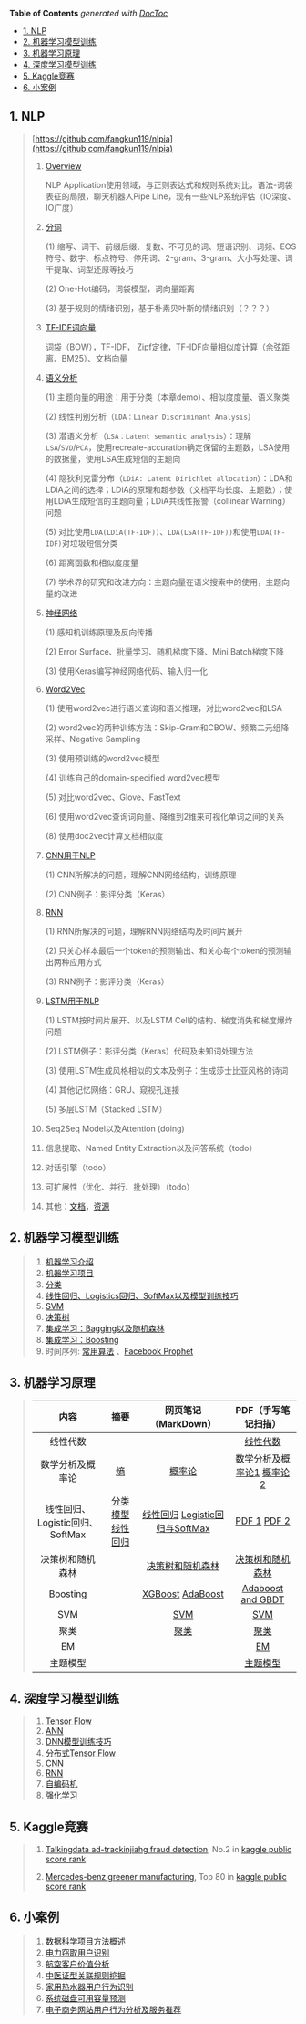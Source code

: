 <!-- START doctoc generated TOC please keep comment here to allow auto update -->
<!-- DON'T EDIT THIS SECTION, INSTEAD RE-RUN doctoc TO UPDATE -->
**Table of Contents**  *generated with [DocToc](https://github.com/thlorenz/doctoc)*

- [1. NLP](#1-nlp)
- [2. 机器学习模型训练](#2-%E6%9C%BA%E5%99%A8%E5%AD%A6%E4%B9%A0%E6%A8%A1%E5%9E%8B%E8%AE%AD%E7%BB%83)
- [3. 机器学习原理](#3-%E6%9C%BA%E5%99%A8%E5%AD%A6%E4%B9%A0%E5%8E%9F%E7%90%86)
- [4. 深度学习模型训练](#4-%E6%B7%B1%E5%BA%A6%E5%AD%A6%E4%B9%A0%E6%A8%A1%E5%9E%8B%E8%AE%AD%E7%BB%83)
- [5. Kaggle竞赛](#5-kaggle%E7%AB%9E%E8%B5%9B)
- [6. 小案例](#6-%E5%B0%8F%E6%A1%88%E4%BE%8B)

<!-- END doctoc generated TOC please keep comment here to allow auto update -->

## 1. NLP

> [https://github.com/fangkun119/nlpia](https://github.com/fangkun119/nlpia)
>
> 1. [Overview](https://github.com/fangkun119/nlpia/blob/master/notes/part_00_resource.md)
>
>     NLP Application使用领域，与正则表达式和规则系统对比，语法-词袋表征的局限，聊天机器人Pipe Line，现有一些NLP系统评估（IO深度、IO广度）
>
> 2. [分词](https://github.com/fangkun119/nlpia/blob/master/notes/part_01_wordy_machines_02_extract_word.md)
>
>     (1) 缩写、词干、前缀后缀、复数、不可见的词、短语识别、词频、EOS符号、数字、标点符号、停用词、2-gram、3-gram、大小写处理、词干提取、词型还原等技巧
>
>     (2) One-Hot编码，词袋模型，词向量距离
>
>     (3) 基于规则的情绪识别，基于朴素贝叶斯的情绪识别（？？？）
>
> 3. [TF-IDF词向量](https://github.com/fangkun119/nlpia/blob/master/notes/part_01_wordy_machines_03_doc_vector.md)
>
>     词袋（BOW），TF-IDF， Zipf定律，TF-IDF向量相似度计算（余弦距离、BM25）、文档向量
>
> 4. [语义分析](https://github.com/fangkun119/nlpia/blob/master/notes/part_01_wordy_machines_04_sementic_analysis.md)
>
>     (1) 主题向量的用途：用于分类（本章demo）、相似度度量、语义聚类
>
>     (2) 线性判别分析（`LDA：Linear Discriminant Analysis`）
>
>     (3) 潜语义分析（`LSA：Latent semantic analysis`）：理解`LSA`/`SVD`/`PCA`，使用recreate-accuration确定保留的主题数，LSA使用的数据量，使用LSA生成短信的主题向
>
>     (4) 隐狄利克雷分布（`LDiA: Latent Dirichlet allocation`）：LDA和LDiA之间的选择；LDiA的原理和超参数（文档平均长度、主题数）；使用LDiA生成短信的主题向量；LDiA共线性报警（collinear Warning）问题
>
>     (5) 对比使用`LDA(LDiA(TF-IDF))`、`LDA(LSA(TF-IDF))`和使用`LDA(TF-IDF)`对垃圾短信分类
>
>     (6) 距离函数和相似度度量
>
>     (7) 学术界的研究和改进方向：主题向量在语义搜索中的使用，主题向量的改进
>
> 5. [神经网络](https://github.com/fangkun119/nlpia/blob/master/notes/part_02_deep_learning_05_neural_networks.md)
>
>     (1) 感知机训练原理及反向传播
>
>     (2) Error Surface、批量学习、随机梯度下降、Mini Batch梯度下降
>
>     (3) 使用Keras编写神经网络代码、输入归一化
>
> 6. [Word2Vec](https://github.com/fangkun119/nlpia/blob/master/notes/part_02_deep_learning_06_word2vec.md)
>
>     (1) 使用word2vec进行语义查询和语义推理，对比word2vec和LSA
>
>     (2) word2vec的两种训练方法：Skip-Gram和CBOW、频繁二元组降采样、Negative Sampling
>
>     (3) 使用预训练的word2vec模型
>
>     (4) 训练自己的domain-specified word2vec模型
>
>     (5) 对比word2vec、Glove、FastText
>
>     (6) 使用word2vec查询词向量、降维到2维来可视化单词之间的关系
>
>     (8) 使用doc2vec计算文档相似度
>
> 7. [CNN用于NLP](https://github.com/fangkun119/nlpia/blob/master/notes/part_02_deep_learning_07_cnn.md)
>
>     (1) CNN所解决的问题，理解CNN网络结构，训练原理
>
>     (2) CNN例子：影评分类（Keras）
>
> 8. [RNN](https://github.com/fangkun119/nlpia/blob/master/notes/part_02_deep_learning_08_rnn.md)
>
>     (1) RNN所解决的问题，理解RNN网络结构及时间片展开
>
>     (2) 只关心样本最后一个token的预测输出、和关心每个token的预测输出两种应用方式
>
>     (3) RNN例子：影评分类（Keras）
>
> 9. [LSTM用于NLP](https://github.com/fangkun119/nlpia/blob/master/notes/part_02_deep_learning_09_LSTM.md)
>
>     (1) LSTM按时间片展开、以及LSTM Cell的结构、梯度消失和梯度爆炸问题
>
>     (2) LSTM例子：影评分类（Keras）代码及未知词处理方法
>
>     (3) 使用LSTM生成风格相似的文本及例子：生成莎士比亚风格的诗词
>
>     (4) 其他记忆网络：GRU、窥视孔连接
>
>     (5) 多层LSTM（Stacked LSTM）
>
> 10. Seq2Seq Model以及Attention (doing)
>
> 11. 信息提取、Named Entity Extraction以及问答系统（todo）
>
> 12. 对话引擎（todo）
>
> 13. 可扩展性（优化、并行、批处理）（todo）
>
> 14. 其他：[文档](https://github.com/fangkun119/nlpia/blob/master/notes/part_00_nlpia_docs.md)，[资源](https://github.com/fangkun119/nlpia/blob/master/notes/part_00_resource.md)

## 2. 机器学习模型训练

> 1. [机器学习介绍](machine_learning_notes/01_introduction.md) 
> 2. [机器学习项目](machine_learning_notes/02_machine_learning_project.md) 
> 3. [分类](machine_learning_notes/03_classification.md) 
> 4. [线性回归、Logistics回归、SoftMax以及模型训练技巧](machine_learning_notes/04_model_training_and_linear_regression.md) 
> 5. [SVM](machine_learning_notes/05_svm.md) 
> 6. [决策树](machine_learning_notes/06_decision_tree.md) 
> 7. [集成学习：Bagging以及随机森林](machine_learning_notes/07_ensembled_learning_bagging_random_forest.md) 
> 8. [集成学习：Boosting](machine_learning_notes/08_ensembled_learning_boosting.md) 
> 9. 时间序列: [常用算法](https://www.kaggle.com/fangkun119/learn-time-series-analysis-in-python) 、[Facebook Prophet](https://www.kaggle.com/fangkun119/topic-9-part-2-time-series-with-facebook-prophet)

## 3. 机器学习原理

> |              内容               |                             摘要                             |                     网页笔记（MarkDown）                     |                     PDF（手写笔记扫描）                      |
> | :-----------------------------: | :----------------------------------------------------------: | :----------------------------------------------------------: | :----------------------------------------------------------: |
> |            线性代数             |                                                              |                                                              | [线性代数](https://github.com/fangkun119/MLTheoryNotes/blob/master/notes/Linear_Algebra.pdf) |
> |        数学分析及概率论         |           [熵](theory_note/Appendix_01_entropy.md)           |   [概率论](theory_note/Appendix_10_probability_theory.md)    | [数学分析及概率论1](https://github.com/fangkun119/MLTheoryNotes/blob/master/notes/Mathematics_Analysis_and_Probability_Theory_1.pdf)    [概率论2](https://github.com/fangkun119/MLTheoryNotes/blob/master/notes/Probability_Theory_2.pdf) |
> | 线性回归、Logistic回归、SoftMax | [分类模型](theory_note/Appendix_02_classification_algorithms.md)  [线性回归](theory_note/Appendix_03_linear_regression.md) | [线性回归](theory_note/Appendix_08_linear_regression.md) [Logistic回归与SoftMax](theory_note/Appendix_09_logistic_regression.md) | [PDF 1](https://github.com/fangkun119/MLTheoryNotes/blob/master/notes/Linear_Regression_Logistic_Regression_and_SoftMax_1.pdf)  [PDF 2](https://github.com/fangkun119/MLTheoryNotes/blob/master/notes/Linear_Regression_Logistic_Regression_and_SoftMax_2.pdf) |
> |        决策树和随机森林         |                                                              | [决策树和随机森林](theory_note/Appendix_11_decision_tree_and_random_forest.md) | [决策树和随机森林](https://github.com/fangkun119/MLTheoryNotes/blob/master/notes/Tree_and_Forest.pdf) |
> |            Boosting             |                                                              | [XGBoost](theory_note/Appendix_05_xgboost.md) [AdaBoost](theory_note/Appendix_06_adaboost.md) | [Adaboost and GBDT](https://github.com/fangkun119/MLTheoryNotes/blob/master/notes/Boosting_AdaBoosting_GBDT.pdf) |
> |               SVM               |                                                              |            [SVM](theory_note/Appendix_04_svm.md)             | [SVM](https://github.com/fangkun119/MLTheoryNotes/blob/master/notes/SVM.pdf) |
> |              聚类               |                                                              |        [聚类](theory_note/Appendix_07_clustering.md)         | [聚类](https://github.com/fangkun119/MLTheoryNotes/blob/master/notes/Clustering_Algorithms.pdf) |
> |               EM                |                                                              |                                                              | [EM](https://github.com/fangkun119/MLTheoryNotes/blob/master/notes/EM.pdf) |
> |            主题模型             |                                                              |                                                              | [主题模型](https://github.com/fangkun119/MLTheoryNotes/blob/master/notes/Topic_Model.pdf) |

## 4. 深度学习模型训练

> 1. [Tensor Flow](deep_learning_notes/10_hands_on_tensorflow.md) 
> 2. [ANN](deep_learning_notes/11_ann.md) 
> 3. [DNN模型训练技巧](deep_learning_notes/12_dnn_train_skills.md) 
> 4. [分布式Tensor Flow](deep_learning_notes/13_distributed_tensorflow.md) 
> 5. [CNN](deep_learning_notes/14_cnn.md) 
> 6. [RNN](deep_learning_notes/15_rnn.md) 
> 7. [自编码机](deep_learning_notes/16_auto_encoder.md) 
> 8. [强化学习](deep_learning_notes/17_reinforcement_learning.md) 

## 5. Kaggle竞赛

> 1. [Talkingdata ad-trackinjiahg fraud   detection](https://www.kaggle.com/fangkun119/competition-talkingdata-adtracking-frauddetection), No.2 in [kaggle public score rank](https://www.kaggle.com/c/talkingdata-adtracking-fraud-detection/notebooks?sortBy=scoreDescending&group=everyone&pageSize=20&competitionId=8540)  
>
> 2. [Mercedes-benz greener manufacturing](https://www.kaggle.com/fangkun119/competition-mercedes-benz-greener-manufacturing), Top  80 in [kaggle public score rank](https://www.kaggle.com/c/mercedes-benz-greener-manufacturing/notebooks?sortBy=scoreDescending&group=everyone&pageSize=100&competitionId=6565)  

## 6. 小案例

> 1. [数据科学项目方法概述](./data_science_project_notes/01_data_science_project.md)
> 2. [电力窃取用户识别](./data_science_project_notes/02_electric_power_stealing_user_identification.md)
> 3. [航空客户价值分析](./data_science_project_notes/03_airline_customer_value_analysis.md)
> 4. [中医证型关联规则挖掘](./data_science_project_notes/04_TCM_syndromes_association_rule_mining.md)
> 5. [家用热水器用户行为识别](./data_science_project_notes/06_household_appliances_user_behavior_analysis.md)
> 6. [系统磁盘可用容量预测](./data_science_project_notes/07_disk_free_space_prediction.md)
> 7. [电子商务网站用户行为分析及服务推荐](./data_science_project_notes/08_e_com_recommendation.md)

